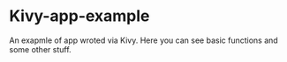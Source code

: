 # Kivy-app-example
An exapmle of app wroted via Kivy. Here you can see basic functions and some other stuff.
